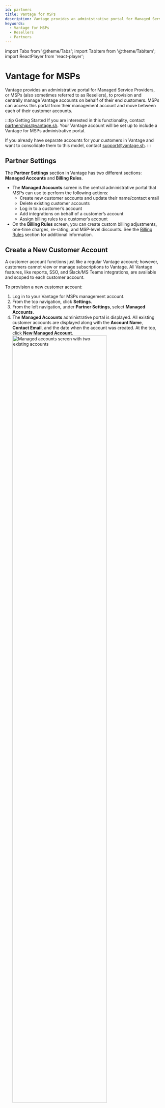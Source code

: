 ```yaml
---
id: partners
title: Vantage for MSPs
description: Vantage provides an administrative portal for Managed Service Providers, or MSPs (also sometimes referred to as Resellers), to provision and centrally manage Vantage accounts on behalf of their end customers.
keywords:
  - Vantage for MSPs
  - Resellers
  - Partners
---
```


import Tabs from '@theme/Tabs';
import TabItem from '@theme/TabItem';
import ReactPlayer from 'react-player';

# Vantage for MSPs

Vantage provides an administrative portal for Managed Service Providers, or MSPs (also sometimes referred to as Resellers), to provision and centrally manage Vantage accounts on behalf of their end customers. MSPs can access this portal from their management account and move between each of their customer accounts.

:::tip Getting Started
If you are interested in this functionality, contact [partnerships@vantage.sh](mailto:partnerships@vantage.sh). Your Vantage account will be set up to include a Vantage for MSPs administrative portal.

If you already have separate accounts for your customers in Vantage and want to consolidate them to this model, contact [support@vantage.sh](mailto:support@vantage.sh).
:::

## Partner Settings

The **Partner Settings** section in Vantage has two different sections: **Managed Accounts** and **Billing Rules**.

- The **Managed Accounts** screen is the central administrative portal that MSPs can use to perform the following actions:
  - Create new customer accounts and update their name/contact email
  - Delete existing customer accounts
  - Log in to a customer’s account
  - Add integrations on behalf of a customer’s account
  - Assign billing rules to a customer’s account
- On the **Billing Rules** screen, you can create custom billing adjustments, one-time charges, re-rating, and MSP-level discounts. See the [Billing Rules](/partners#billing-rules) section for additional information.

## Create a New Customer Account

A customer account functions just like a regular Vantage account; however, customers cannot view or manage subscriptions to Vantage. All Vantage features, like reports, SSO, and Slack/MS Teams integrations, are available and scoped to each customer account.

To provision a new customer account:

1. Log in to your Vantage for MSPs management account.
2. From the top navigation, click **Settings**.
3. From the left navigation, under **Partner Settings**, select **Managed Accounts.**
4. The **Managed Accounts** administrative portal is displayed. All existing customer accounts are displayed along with the **Account Name**, **Contact Email**, and the date when the account was created. At the top, click **New Managed Account**.
    <div style={{display:"flex", justifyContent:"center"}}>
        <img alt="Managed accounts screen with two existing accounts" width="80%" src="/img/partners/managed-screen.png" />
    </div>
5. Enter an **Account Name** and a **Contact Email Address**. The email address is your administrator ID for this account and therefore must match your company’s email domain. The email address cannot exist for another customer account; however, an alias is acceptable, like `admin+customer@yourdomain.com`.
    <div style={{display:"flex", justifyContent:"center"}}>
        <img alt="Pop-up window for creating a new managed account" width="100%" src="/img/partners/new-account.png" />
    </div>
6. Click **Create Account**.

## Access a Customer Account

From the **Managed Accounts** screen, you can move between each of your customer accounts.

1. Next to any customer account’s name, click **Enter Account →**.
2. The customer account is displayed. When you enter a customer's account, you are considered the **Manager User** for that account.
   - A yellow bar is displayed around the border of the screen to indicate you are logged in to the customer's account.
   - On the bottom left, a pop-up is displayed to indicate which customer account you are logged in to.
    <div style={{display:"flex", justifyContent:"center"}}>
        <img alt="A bar is displayed around a customer's account that the manager user is logged into" width="100%" src="/img/partners/customer-account.png" />
    </div>

Perform one of the following actions to return to your management account:

- On the top right, click your user icon. Then, click **Return to MSP account**.
- On the bottom left of the screen, click the **X** in the **Logged in as** pop-up.

Once you are back in the management account, a confirmation message is displayed at the top.

<div style={{display:"flex", justifyContent:"center"}}>
    <img alt="Confirmation message that indicated you returned to the MSP account" width="80%" src="/img/partners/green-bar.png" />
</div>

### Single Sign-On for Customer Accounts

After a customer account is created, you can enable Single Sign-On (SSO) for each customer account. Enter the customer account and then follow the instructions provided in the [SSO documentation](/sso) to enable SSO directly within the customer's account. Customers can also enable SSO directly from their customer account. SSO is scoped to the customer’s account.

## Add Integrations to Customer Account

The way you add integrations to a customer account depends on how your MSP is set up. There are two available workflows:

- **Workflow 1 - Unconsolidated Organizations:** An example MSP structure for this workflow might be where you have completely separate AWS Organizations set up for each customer. As an MSP, you have access to the payer account, and the customer has access to a member account. In this case, follow the steps below to ***Configure Integrations in the Customer Account***.
- **Workflow 2 - Consolidated Organizations:** In this setup, the MSP uses a single AWS Organization that includes multiple linked accounts under a centralized management account. In this case, follow the steps below to ***Configure Integrations in the Management Account***

### Configure Integrations in the Customer Account (Unconsolidated Organization Workflow, Most Common)

If this is the first time you are adding an integration:

1. From the **Managed Accounts** screen, enter a customer’s account. If this is the first time you are connecting integrations for a customer, the **Connect Accounts** screen is displayed.
2. Select an integration and follow the steps provided in the console. 

<div style={{ display: "flex", justifyContent: "center" }}>
    <div style={{ 
        boxShadow: "0 0 10px rgba(0, 0, 0, 0.2)", 
        borderRadius: "10px", 
        width: "100%",
        overflow: "hidden" 
    }}>
    <ReactPlayer 
        playing 
        muted 
        playsinline
        loop
        url='/img/partners/set-up-integration.mp4'
        alt="Log in to customer's account and click to add a new AWS integration." 
        width="100%"
        height="100%"
    />
    </div>
</div>

If you are adding another integration: 

1. From the top navigation, select **Settings**.
2. On the right navigation, click **Integrations**. All available integrations are displayed. Select an integration to get started.

:::tip
See the [Quickstart](/getting_started) for a list of all other existing Vantage provider integrations, with links to each provider integration walkthrough.
:::

### Configure Integrations in the Management Account (Consolidated Organization Workflow, Less Common)

This workflow requires that you first set up an integration in your MSP account. From the **Managed Accounts** screen, you can add any of your connected integrations to a customer account. 

To get started, ensure that you have connected a provider integration to your management account. See the [AWS multiple accounts documentation](/connecting_aws#connecting-multiple-aws-accounts) for information on how to connect a management account with multiple linked accounts. Note that provider integrations passed down to customer accounts from an MSP's provider integrations will only be available in the first workspace of that customer. After you have connected an integration to your MSP account, follow the steps below to associate them with customer accounts.

1. From the **Managed Accounts** screen, select a customer’s account.
2. Select the **Integrations** tab. All connected provider integrations for that customer are displayed. The account status, such as **Stable** or **Error**, is also displayed.
3. To add a new connection, click **Connect** next to any listed provider.
4. Select any of the listed provider accounts that you want to import data from.
5. Click **Save**.

<div style={{display:"flex", justifyContent:"center"}}>
    <img alt="The Integrations screen for a managed account" width="100%" src="/img/partners/managed-integrations.png" />
</div>

#### Customer Managed Account Integration View {#customer-managed-account-integration-view}

When an MSP manages an integration in their MSP management account, a customer can view the managed integration’s status. The customer cannot remove this type of integration.

1. From a customer’s account, click **Settings** in the top navigation.
2. On the left navigation, under **MSP Settings**, click **Managed Integrations**.
3. Any connected integrations managed by the MSP are displayed.

<div style={{display:"flex", justifyContent:"center"}}>
    <img alt="Customer's view of the managed accounts screen" width="100%" src="/img/partners/customer-view.png" />
</div>

## Create Resources in a Customer Account

When you are logged in to a customer’s account, you can create Vantage resources, like Cost Reports, Virtual Tags, etc. For any resources, such as a Cost Report, that a management account user creates in a customer’s account, the **Created By** field displays the name **Manager User**.

<div style={{display:"flex", justifyContent:"center"}}>
    <img alt="Resource in a customer's account with the Manager User as the creator" width="100%" src="/img/partners/created-by.png" />
</div>

## Billing Rules {#billing-rules}

Custom billing rules can be created in the management account and optionally applied to any of your customer accounts. The following billing rules are available:

- **Exclusion:** Exclusion of specific line items (such as EDP discounts)
- **Credits and Charges:** Additional charges or credits (such as one-time management fees)
- **Adjustment:** Re-rating of existing services (such as Amazon CloudFront data transfer charges)

### Create Custom Billing Rules

To add new billing rules:

1. Log in to your Vantage for MSPs management account.
2. From the top navigation, click **Settings**.
3. From the left navigation, under **Partner Settings**, select **Billing Rules**.
4. All your existing billing rules are displayed. Click **New Billing Rule**, then select **Adjustment**, **Charge**, **Credit**, or **Exclusion**. Click the tabs below for instructions on each billing rule type.

<Tabs>
  <TabItem value="adjustment" label="Adjustment" default>
    <p>With adjustments, you can set adjusted rates per service (e.g., Amazon CloudFront) or category (e.g., Data Transfer).</p>
    <ol>
      <li>Enter a rule <strong>Title</strong>, such as <i>CloudFront Re-rating</i>.</li>
      <li>Select a <strong>Service</strong>, such as <i>Amazon CloudFront</i>.</li>
      <li>Optionally, enter a <strong>Category</strong>, such as <i>Data Transfer</i>.</li>
      <ul>
        <li><i>Tip: To see Category names, navigate to the Cost Reports screen and create a new Cost Report. Above the graph, expand the Group By menu and select <strong>Category</strong>. A list of existing category options is displayed.</i></li>
        </ul>
      <li>Enter a percentage value that will be shown to the customer. For example, if you enter <i>75.0</i>, then in the example above, 75% of Amazon CloudFront Data Transfer costs will be shown to the customer.</li>
    </ol>
  </TabItem>

  <TabItem value="charge-credit" label="Charge/Credit">
    <ol>
      <li>Enter a rule <strong>Title</strong>, such as <i>CloudFront Re-rating</i>.</li>
      <li>Select a <strong>Service</strong>, such as <i>Amazon CloudFront</i>.</li>
      <li>Optionally, enter a <strong>Category</strong> or <strong>Sub category</strong>, such as <i>MSP Fee</i>.</li>
      <li>Enter a positive number for the credit or charge.</li>
    </ol>
  </TabItem>

  <TabItem value="exclusion" label="Exclusion">
    <ol>
      <li>Enter a rule <strong>Title</strong>, such as <i>Exclude RI Fees</i>.</li>
      <li>Enter a <strong>Charge Type</strong>, such as <i>RIFee</i> or <i>DistributorDiscount</i>.</li>
        <ul>
        <li><i>Tip: To see Charge Type names, navigate to the Cost Reports screen and create a new Cost Report. Above the graph, expand the Group By menu and select <strong>Charge Type</strong>. A list of existing charge type options is displayed.</i></li>
        </ul>
    </ol>
  </TabItem>
</Tabs>

---

### Add Rules to Customer Account

You can select which rules you want added to customer accounts.

1. From the **Managed Accounts** screen, select any of your listed customer accounts.
2. Select the **Billings Rules** tab.
3. Click **Assign a Billing Rule**.
4. Select one or more billing rules and click **Save**. The billing rule is applied to the customer’s costs. A customer will only be able to see credits and charges. Exclusions and adjustments are not shown in the customer view.

<div style={{ display: "flex", justifyContent: "center" }}>
    <div style={{ 
        boxShadow: "0 0 10px rgba(0, 0, 0, 0.2)", 
        borderRadius: "10px", 
        width: "100%",
        overflow: "hidden" 
    }}>
    <ReactPlayer 
        playing 
        muted 
        playsinline
        loop
        url='/img/partners/billing-rules.mp4'
        alt="A new billing rule is created for a customer account." 
        width="100%"
        height="100%"
    />
    </div>
</div>

## Role-Based Access Control

Vantage for MSPs has additional role-based access control permissions for the management account. See the [Role-Based Access Control documentation](/rbac) for additional information on RBAC in Vantage.

| Role    | Description                                                                                                                                                                                                                           |
| ------- | ------------------------------------------------------------------------------------------------------------------------------------------------------------------------------------------------------------------------------------- |
| Owners  | Have full control over the management account and customer accounts. They can add new customer accounts, create resources in customer accounts, and create integrations in customer accounts. They can also delete customer accounts. |
| Editors | Editors can switch into customer accounts and manage customer accounts, but they cannot make changes to the management account.                                                                                                       |
| Viewers | Viewers will only be able to view the management account.                                                                                                                                                                             |

## Remove a Customer’s Account

You can either _unlink_ or _delete_ a customer’s account. MSP customers cannot delete accounts. 

:::note
If you are a customer and want your account deleted, contact your MSP.
:::

- If you want to only _unlink_ an account, but not delete the account, contact support@vantage.sh. The account will still exist in Vantage.
- When an account is completely deleted, the account is unlinked from the MSP and also completely deleted from Vantage. To delete a customer account, click the trash can icon next to the account name on the **Managed Accounts** screen.

:::danger Warning
Deleting a customer's account is a **permanent action** and will remove any connected customer integrations.
:::

## Customers: Getting Started with Vantage

As you onboard your customers to Vantage, the following resources are available to help customers get started with Vantage features.

- [Quickstart](/getting_started): Information on how to get started with each Vantage provider integration and the cost reporting data that’s collected
- [Vantage University](/vantage_university): A suite of training videos and guides to introduce basic Vantage concepts and features
- [Cost Reports](/cost_reports): Create your first Cost Report on Vantage
